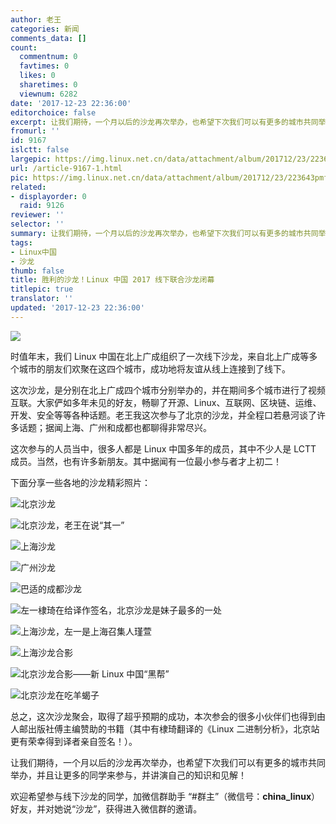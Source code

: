 ```yaml
---
author: 老王
categories: 新闻
comments_data: []
count:
  commentnum: 0
  favtimes: 0
  likes: 0
  sharetimes: 0
  viewnum: 6282
date: '2017-12-23 22:36:00'
editorchoice: false
excerpt: 让我们期待，一个月以后的沙龙再次举办，也希望下次我们可以有更多的城市共同举办，并且让更多的同学来参与，并讲演自己的知识和见解！
fromurl: ''
id: 9167
islctt: false
largepic: https://img.linux.net.cn/data/attachment/album/201712/23/223643pmfl4lbf0fomff04.jpg
url: /article-9167-1.html
pic: https://img.linux.net.cn/data/attachment/album/201712/23/223643pmfl4lbf0fomff04.jpg.thumb.jpg
related:
- displayorder: 0
  raid: 9126
reviewer: ''
selector: ''
summary: 让我们期待，一个月以后的沙龙再次举办，也希望下次我们可以有更多的城市共同举办，并且让更多的同学来参与，并讲演自己的知识和见解！
tags:
- Linux中国
- 沙龙
thumb: false
title: 胜利的沙龙！Linux 中国 2017 线下联合沙龙闭幕
titlepic: true
translator: ''
updated: '2017-12-23 22:36:00'
---
```


![](/data/attachment/album/201712/23/223643pmfl4lbf0fomff04.jpg)


时值年末，我们 Linux 中国在北上广成组织了一次线下沙龙，来自北上广成等多个城市的朋友们欢聚在这四个城市，成功地将友谊从线上连接到了线下。


这次沙龙，是分别在北上广成四个城市分别举办的，并在期间多个城市进行了视频互联。大家俨如多年未见的好友，畅聊了开源、Linux、互联网、区块链、运维、开发、安全等等各种话题。老王我这次参与了北京的沙龙，并全程口若悬河谈了许多话题；据闻上海、广州和成都也都聊得非常尽兴。


这次参与的人员当中，很多人都是 Linux 中国多年的成员，其中不少人是 LCTT 成员。当然，也有许多新朋友。其中据闻有一位最小参与者才上初二！


下面分享一些各地的沙龙精彩照片：


![北京沙龙](/data/attachment/album/201712/23/222750jsfd6dicta2f6ods.jpg)


![北京沙龙，老王在说“其一”](/data/attachment/album/201712/23/222750vanocnaanrf5o5ay.jpg)


![上海沙龙](/data/attachment/album/201712/23/222751jte1tkllw8uue9kl.jpg)


![广州沙龙](/data/attachment/album/201712/23/222752cenononr57e3y7nu.jpg)


![巴适的成都沙龙](/data/attachment/album/201712/23/222752ekpn7jav7pjpwskf.jpg)


![左一棣琦在给译作签名，北京沙龙是妹子最多的一处](/data/attachment/album/201712/23/222753btz9teoshvzipvo9.jpg)


![上海沙龙，左一是上海召集人瑾萱](/data/attachment/album/201712/23/222753w4965k9575a4jk7f.jpg)


![上海沙龙合影](/data/attachment/album/201712/23/222754kx2z7x3o2s072vcz.jpg)


![北京沙龙合影——新 Linux 中国“黑帮”](/data/attachment/album/201712/24/000418cs6d6nc12cze56oy.jpg)


![北京沙龙在吃羊蝎子](/data/attachment/album/201712/23/222755uihuq3jice7i78k4.jpg)


总之，这次沙龙聚会，取得了超乎预期的成功，本次参会的很多小伙伴们也得到由人邮出版社傅主编赞助的书籍（其中有棣琦翻译的《Linux 二进制分析》，北京站更有荣幸得到译者亲自签名！）。


让我们期待，一个月以后的沙龙再次举办，也希望下次我们可以有更多的城市共同举办，并且让更多的同学来参与，并讲演自己的知识和见解！


欢迎希望参与线下沙龙的同学，加微信群助手 “#群主”（微信号：**china\_linux**）好友，并对她说“沙龙”，获得进入微信群的邀请。